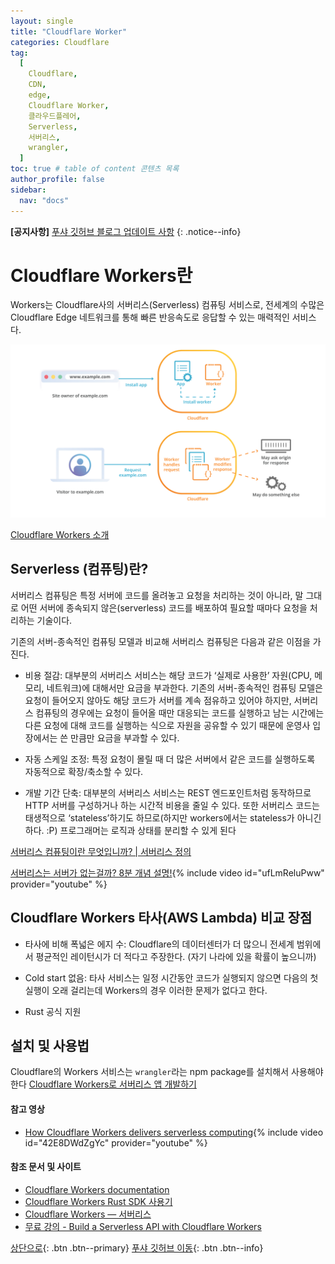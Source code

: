 ```yaml
---
layout: single
title: "Cloudflare Worker"
categories: Cloudflare
tag:
  [
    Cloudflare,
    CDN,
    edge,
    Cloudflare Worker,
    클라우드플레어,
    Serverless,
    서버리스,
    wrangler,
  ]
toc: true # table of content 콘텐츠 목록
author_profile: false
sidebar:
  nav: "docs"
---
```


**[공지사항]** [푸샤 깃허브 블로그 업데이트 사항](https://github.com/de24world/de24world.github.io)
{: .notice--info}

# Cloudflare Workers란

Workers는 Cloudflare사의 서버리스(Serverless) 컴퓨팅 서비스로, 전세계의 수많은 Cloudflare Edge 네트워크를 통해 빠른 반응속도로 응답할 수 있는 매력적인 서비스다.

<img src="/assets/images/Cloudflare/cloudflare-workers.png" />

[Cloudflare Workers 소개](https://ryanking13.github.io/2020/07/26/introducing-cf-workers-1.html)

## Serverless (컴퓨팅)란?

서버리스 컴퓨팅은 특정 서버에 코드를 올려놓고 요청을 처리하는 것이 아니라, 말 그대로 어떤 서버에 종속되지 않은(serverless) 코드를 배포하여 필요할 때마다 요청을 처리하는 기술이다.

기존의 서버-종속적인 컴퓨팅 모델과 비교해 서버리스 컴퓨팅은 다음과 같은 이점을 가진다.

- 비용 절감: 대부분의 서버리스 서비스는 해당 코드가 ‘실제로 사용한’ 자원(CPU, 메모리, 네트워크)에 대해서만 요금을 부과한다. 기존의 서버-종속적인 컴퓨팅 모델은 요청이 들어오지 않아도 해당 코드가 서버를 계속 점유하고 있어야 하지만, 서버리스 컴퓨팅의 경우에는 요청이 들어올 때만 대응되는 코드를 실행하고 남는 시간에는 다른 요청에 대해 코드를 실행하는 식으로 자원을 공유할 수 있기 때문에 운영사 입장에서는 쓴 만큼만 요금을 부과할 수 있다.

- 자동 스케일 조정: 특정 요청이 몰릴 때 더 많은 서버에서 같은 코드를 실행하도록 자동적으로 확장/축소할 수 있다.

- 개발 기간 단축: 대부분의 서버리스 서비스는 REST 엔드포인트처럼 동작하므로 HTTP 서버를 구성하거나 하는 시간적 비용을 줄일 수 있다. 또한 서버리스 코드는 태생적으로 ‘stateless’하기도 하므로(하지만 workers에서는 stateless가 아니긴 하다. :P) 프로그래머는 로직과 상태를 분리할 수 있게 된다

[서버리스 컴퓨팅이란 무엇입니까? | 서버리스 정의](https://www.cloudflare.com/ko-kr/learning/serverless/what-is-serverless/)

[서버리스는 서버가 없는걸까? 8분 개념 설명!](https://youtu.be/ufLmReluPww){% include video id="ufLmReluPww" provider="youtube" %}

## Cloudflare Workers 타사(AWS Lambda) 비교 장점

- 타사에 비해 폭넓은 에지 수: Cloudflare의 데이터센터가 더 많으니 전세계 범위에서 평균적인 레이턴시가 더 적다고 주장한다. (자기 나라에 있을 확률이 높으니까)

- Cold start 없음: 타사 서비스는 일정 시간동안 코드가 실행되지 않으면 다음의 첫 실행이 오래 걸리는데 Workers의 경우 이러한 문제가 없다고 한다.

- Rust 공식 지원

## 설치 및 사용법

Cloudflare의 Workers 서비스는 `wrangler`라는 npm package를 설치해서 사용해야한다
[Cloudflare Workers로 서버리스 앱 개발하기](https://ryanking13.github.io/2020/07/26/introducing-cf-workers-2.html)

#### 참고 영상

- [How Cloudflare Workers delivers serverless computing](https://youtu.be/42E8DWdZgYc){% include video id="42E8DWdZgYc" provider="youtube" %}

#### 참조 문서 및 사이트

- [Cloudflare Workers documentation](https://developers.cloudflare.com/workers/)
- [Cloudflare Workers Rust SDK 사용기](https://blog.cro.sh/posts/cloudflare-workers-rust/)
- [Cloudflare Workers — 서버리스](https://bbirec.medium.com/cloudflare-workers-%EC%84%9C%EB%B2%84%EB%A6%AC%EC%8A%A4-4de0d9d6aeb2)
- [무료 강의 - Build a Serverless API with Cloudflare Workers](https://egghead.io/courses/build-a-serverless-api-with-cloudflare-workers-d67ca551)

[상단으로](#svg-란){: .btn .btn--primary}
[푸샤 깃허브 이동](https://github.com/de24world){: .btn .btn--info}
